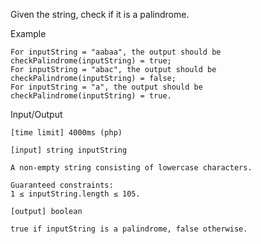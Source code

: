 Given the string, check if it is a palindrome.

Example

    For inputString = "aabaa", the output should be
    checkPalindrome(inputString) = true;
    For inputString = "abac", the output should be
    checkPalindrome(inputString) = false;
    For inputString = "a", the output should be
    checkPalindrome(inputString) = true.

Input/Output

    [time limit] 4000ms (php)

    [input] string inputString

    A non-empty string consisting of lowercase characters.

    Guaranteed constraints:
    1 ≤ inputString.length ≤ 105.

    [output] boolean

    true if inputString is a palindrome, false otherwise.


